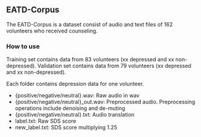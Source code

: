 ## EATD-Corpus
The EATD-Corpus is a dataset consist of audio and text files of 162 volunteers who received counseling.


### How to use

Training set contains data from 83 volunteers (xx depressed and xx non-depressed).
Validation set contains data from 79 volunteers (xx depressed and xx non-depressed).

Each folder contains depression data for one volunteer.

- {positive/negative/neutral}.wav: Raw audio in wav
- {positive/negative/neutral}_out.wav: Preprocessed audio. Preprocessing operations include denoising and de-muting
- {positive/negative/neutral}.txt: Audio translation
- label.txt: Raw SDS score
- new_label.txt: SDS score multiplying 1.25



